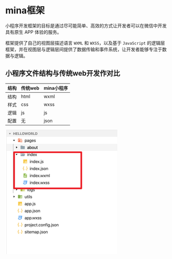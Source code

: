 # mina框架
小程序开发框架的目标是通过尽可能简单、高效的方式让开发者可以在微信中开发具有原生 APP 体验的服务。

框架提供了自己的视图层描述语言 `WXML` 和 `WXSS`，以及基于 `JavaScript` 的逻辑层框架，并在视图层与逻辑层间提供了数据传输和事件系统，让开发者能够专注于数据与逻辑。

[官网]: https://developers.weixin.qq.com/miniprogram/dev/framework/MINA.html


## 小程序文件结构与传统web开发作对比

| 结构 | 传统web | mina小程序 |
| ---- | ------- | ---------- |
| 结构 | html    | wxml       |
| 样式 | css     | wxss       |
| 逻辑 | js      | js         |
| 配置 | 无      | json       |

<img src="./img/mina小程序文件结构.png" alt="小程序文件结构" style="zoom:50%;">